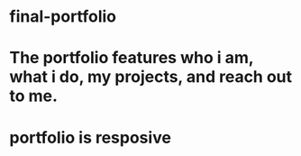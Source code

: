 # final-portfolio

# The portfolio features who i am, what i do, my projects, and reach out to me.

# portfolio is resposive 